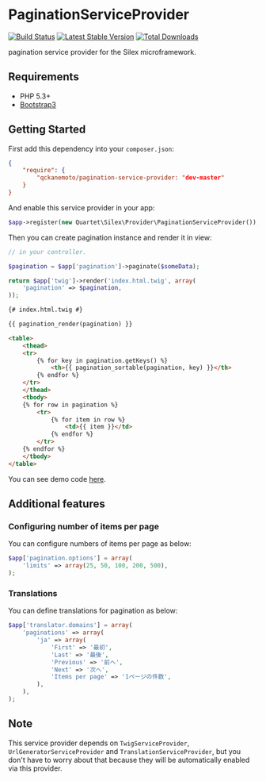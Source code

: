 # PaginationServiceProvider

[![Build Status](https://travis-ci.org/qckanemoto/PaginationServiceProvider.svg?branch=basic-functionalities)](https://travis-ci.org/qckanemoto/PaginationServiceProvider)
[![Latest Stable Version](https://poser.pugx.org/qckanemoto/pagination-service-provider/version.svg)](https://packagist.org/packages/qckanemoto/pagination-service-provider)
[![Total Downloads](https://poser.pugx.org/qckanemoto/pagination-service-provider/downloads.svg)](https://packagist.org/packages/qckanemoto/pagination-service-provider)

pagination service provider for the Silex microframework.

## Requirements

* PHP 5.3+
* [Bootstrap3](http://getbootstrap.com/)

## Getting Started

First add this dependency into your `composer.json`:

```json
{
    "require": {
        "qckanemoto/pagination-service-provider: "dev-master"
    }
}
```

And enable this service provider in your app:

```php
$app->register(new Quartet\Silex\Provider\PaginationServiceProvider());
```

Then you can create pagination instance and render it in view:

```php
// in your controller.

$pagination = $app['pagination']->paginate($someData);

return $app['twig']->render('index.html.twig', array(
    'pagination' => $pagination,
));
```

```html
{# index.html.twig #}

{{ pagination_render(pagination) }}

<table>
    <thead>
    <tr>
        {% for key in pagination.getKeys() %}
            <th>{{ pagination_sortable(pagination, key) }}</th>
        {% endfor %}
    </tr>
    </thead>
    <tbody>
    {% for row in pagination %}
        <tr>
            {% for item in row %}
                <td>{{ item }}</td>
            {% endfor %}
        </tr>
    {% endfor %}
    </tbody>
</table>
```

You can see demo code [here](demo).

## Additional features

### Configuring number of items per page

You can configure numbers of items per page as below:

```php
$app['pagination.options'] = array(
    'limits' => array(25, 50, 100, 200, 500),
);
```

### Translations

You can define translations for pagination as below:

```php
$app['translator.domains'] = array(
    'paginations' => array(
        'ja' => array(
            'First' => '最初',
            'Last' => '最後',
            'Previous' => '前へ',
            'Next' => '次へ',
            'Items per page' => '1ページの件数',
        ),
    ),
);
```

## Note

This service provider depends on `TwigServiceProvider`, `UrlGeneratorServiceProvider` and `TranslationServiceProvider`, but you don't have to worry about that because they will be automatically enabled via this provider.
